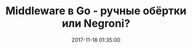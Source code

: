 ---
layout: post
title:  "Middleware в Go - ручные обёртки или Negroni?"
date:   2017-11-18 01:35:00
categories: golang
---